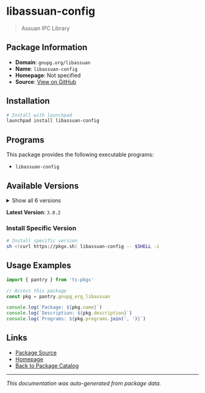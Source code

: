 # libassuan-config

> Assuan IPC Library

## Package Information

- **Domain**: `gnupg.org/libassuan`
- **Name**: `libassuan-config`
- **Homepage**: Not specified
- **Source**: [View on GitHub](https://github.com/pkgxdev/pantry/tree/main/projects/gnupg.org/libassuan/package.yml)

## Installation

```bash
# Install with launchpad
launchpad install libassuan-config
```

## Programs

This package provides the following executable programs:

- `libassuan-config`

## Available Versions

<details>
<summary>Show all 6 versions</summary>

- `3.0.2`, `3.0.1`, `3.0.0`, `2.5.7`, `2.5.6`
- `2.5.5`

</details>

**Latest Version**: `3.0.2`

### Install Specific Version

```bash
# Install specific version
sh <(curl https://pkgx.sh) libassuan-config -- $SHELL -i
```

## Usage Examples

```typescript
import { pantry } from 'ts-pkgx'

// Access this package
const pkg = pantry.gnupg_org_libassuan

console.log(`Package: ${pkg.name}`)
console.log(`Description: ${pkg.description}`)
console.log(`Programs: ${pkg.programs.join(', ')}`)
```

## Links

- [Package Source](https://github.com/pkgxdev/pantry/tree/main/projects/gnupg.org/libassuan/package.yml)
- [Homepage](#)
- [Back to Package Catalog](../package-catalog.md)

---

*This documentation was auto-generated from package data.*
